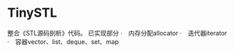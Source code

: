 # TinySTL

  整合《STL源码剖析》代码。
  已实现部分
  ·　内存分配allocator
  ·　迭代器iterator
  ·　容器vector、list、deque、set、map
  
